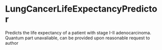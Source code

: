 # LungCancerLifeExpectancyPredictor
Predicts the life expectancy of a patient with stage I-II adenocarcinoma. Quantum part unavaliable, can be provided upon reasonable request to author
